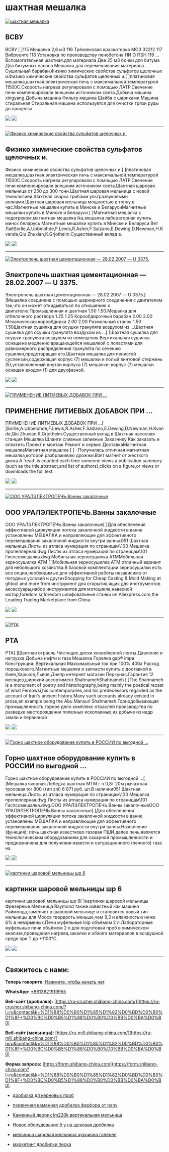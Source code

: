 # шахтная мешалка

<a href="https://swt.shibang-china.com/?l=ru&img&k=%D1%88%D0%B0%D1%85%D1%82%D0%BD%D0%B0%D1%8F+%D0%BC%D0%B5%D1%88%D0%B0%D0%BB%D0%BA%D0%B0" target="_blank">![шахтная мешалка](http://static.shibang-china.com/all-800x300/130.jpg)</a>

## ВСВУ
ВСВУ [ ]115 Мешалка 2,6 м3 116 Трёхвековая краскотерка МОЗ 322f2 117 Вибросито 118 Установка по производству пенобетона НИ О ПБН 119 …Вспомогательная шахтная.для материала Две 25 м3 бочки для битума Два битумных насоса Мешалка для перемешивания материала Сушильный барабан.Физико химические свойства сульфатов щелочных и.Физико химические свойства сульфатов щелочных и.[ ]платиновая мешалка,шахтная.электрическая печь с максимальной.температурой 11500С.Скорость нагрева регулировали с помощью ЛАТР.Свечение печи компенсировали внешним источником света.Добыча машина xingyang.Добыча машина Фильтр машина Шайба с шариками Машина стиральная Стиральная машина используется для очистки грязи руды до процесса


<a href="https://whatsapp.shibangsoft.com/WhatsApp.php" target="_blank" title="WhatsApp">![](http://static.shibang-china.com/icon/whatsapp.png)</a> <a href="https://swt.shibang-china.com/?l=ru&icon&k=%D1%88%D0%B0%D1%85%D1%82%D0%BD%D0%B0%D1%8F+%D0%BC%D0%B5%D1%88%D0%B0%D0%BB%D0%BA%D0%B0" target="_blank">![](http://static.shibang-china.com/icon/chat-ru.png)</a>

---

<a href="https://swt.shibang-china.com/?l=ru&img&k=%D1%88%D0%B0%D1%85%D1%82%D0%BD%D0%B0%D1%8F+%D0%BC%D0%B5%D1%88%D0%B0%D0%BB%D0%BA%D0%B0" target="_blank">![Физико химические свойства сульфатов щелочных и.](http://static.shibang-china.com/all-800x300/209.jpg)</a>

## Физико химические свойства сульфатов щелочных и.
Физико химические свойства сульфатов щелочных и.[ ]платиновая мешалка,шахтная.электрическая печь с максимальной.температурой 11500С.Скорость нагрева регулировали с помощью ЛАТР.Свечение печи компенсировали внешним источником света.Шахтная шаровая мельница от 250 до 300 тонн.Шахтная шаровая мельница с новой технологией.Шахтная сварка грибами ультразвуковыми волнами.Шахтная шаровая мельница мощностью в тонну в час.Магнитные мешалки купить в Минске и БеларусиМагнитные мешалки купить в Минске и Беларуси [ ]Магнитная мешалка с подогревом,магнитная мешалка ika,мешалка лабораторная купить минск беларусь Магнитные мешалки купить в Минске и Беларуси Вет ЛабSorlie,A.Ubbelohde,F.Lewis,R.Asher,F.Salzano,E.Dewing,D.Newman,H.Kvande,Qiu Zhuxian,K.Grjotheim.Существенный вклад в.


<a href="https://whatsapp.shibangsoft.com/WhatsApp.php" target="_blank" title="WhatsApp">![](http://static.shibang-china.com/icon/whatsapp.png)</a> <a href="https://swt.shibang-china.com/?l=ru&icon&k=%D1%88%D0%B0%D1%85%D1%82%D0%BD%D0%B0%D1%8F+%D0%BC%D0%B5%D1%88%D0%B0%D0%BB%D0%BA%D0%B0" target="_blank">![](http://static.shibang-china.com/icon/chat-ru.png)</a>

---

<a href="https://swt.shibang-china.com/?l=ru&img&k=%D1%88%D0%B0%D1%85%D1%82%D0%BD%D0%B0%D1%8F+%D0%BC%D0%B5%D1%88%D0%B0%D0%BB%D0%BA%D0%B0" target="_blank">![Электропечь шахтная цементационная — 28.02.2007 — U 3375.](http://static.shibang-china.com/all-800x300/945.jpg)</a>

## Электропечь шахтная цементационная — 28.02.2007 — U 3375.
Электропечь шахтная цементационная — 28.02.2007 — U 3375.[ ]Мешалка соединена с помощью шарнирного соединения с двигателем так,что он может откидываться по отношению к двигателю.Промышленная и шахтная 1.50 1.50.Мешалка для отбелочного раствора 1.25 1.25 Корообдирочный барабан 2.00 2.00 Механическая корообдирка 2.00 2.00 Размольный станок 1.50 1.50Шахтная сушилка для осушки гранулята воздухом из …Шахтная сушилка для осушки гранулята воздухом из …[ ]Шахтная сушилка для осушки гранулята воздухом из помещения.Вертикальная сушилка оснащена медленно вращающейся мешалкой с лопастями для равномерного распределения гранулята по сечению сушилки,предотвращая его.Шахтная мешалка для пенистой суспензии,содержащая корпус (7) мешалки и полый винтовой стержень (5),установленный внутри корпуса (7) мешалки; корпус (7) мешалки оснащен входом (1) для двухфазной.


<a href="https://whatsapp.shibangsoft.com/WhatsApp.php" target="_blank" title="WhatsApp">![](http://static.shibang-china.com/icon/whatsapp.png)</a> <a href="https://swt.shibang-china.com/?l=ru&icon&k=%D1%88%D0%B0%D1%85%D1%82%D0%BD%D0%B0%D1%8F+%D0%BC%D0%B5%D1%88%D0%B0%D0%BB%D0%BA%D0%B0" target="_blank">![](http://static.shibang-china.com/icon/chat-ru.png)</a>

---

<a href="https://swt.shibang-china.com/?l=ru&img&k=%D1%88%D0%B0%D1%85%D1%82%D0%BD%D0%B0%D1%8F+%D0%BC%D0%B5%D1%88%D0%B0%D0%BB%D0%BA%D0%B0" target="_blank">![ПРИМЕНЕНИЕ ЛИТИЕВЫХ ДОБАВОК ПРИ …](http://static.shibang-china.com/all-800x300/366.jpg)</a>

## ПРИМЕНЕНИЕ ЛИТИЕВЫХ ДОБАВОК ПРИ …
ПРИМЕНЕНИЕ ЛИТИЕВЫХ ДОБАВОК ПРИ …[ ]Sorlie,A.Ubbelohde,F.Lewis,R.Asher,F.Salzano,E.Dewing,D.Newman,H.Kvande,Qiu Zhuxian,K.Grjotheim.Существенный вклад в.Шахтная насосная станция Мешалка Шланги сливные заливные Заказчику Как заказать и оплатить Проект и монтаж Ремонт и сервис ДоставкаМагнитная мешалкаМагнитная мешалка [ ]&nbsp;&#0183;&#32;Получилась отличная магнитная мешалка,которой разбраживаю дрожжи.Взят магнит от жесткого диска.A 'read' is counted each time someone views a publication summary (such as the title,abstract,and list of authors),clicks on a figure,or views or downloads the full text.


<a href="https://whatsapp.shibangsoft.com/WhatsApp.php" target="_blank" title="WhatsApp">![](http://static.shibang-china.com/icon/whatsapp.png)</a> <a href="https://swt.shibang-china.com/?l=ru&icon&k=%D1%88%D0%B0%D1%85%D1%82%D0%BD%D0%B0%D1%8F+%D0%BC%D0%B5%D1%88%D0%B0%D0%BB%D0%BA%D0%B0" target="_blank">![](http://static.shibang-china.com/icon/chat-ru.png)</a>

---

<a href="https://swt.shibang-china.com/?l=ru&img&k=%D1%88%D0%B0%D1%85%D1%82%D0%BD%D0%B0%D1%8F+%D0%BC%D0%B5%D1%88%D0%B0%D0%BB%D0%BA%D0%B0" target="_blank">![ООО УРАЛЭЛЕКТРОПЕЧЬ.Ванны закалочные](http://static.shibang-china.com/all-800x300/610.jpg)</a>

## ООО УРАЛЭЛЕКТРОПЕЧЬ.Ванны закалочные
ООО УРАЛЭЛЕКТРОПЕЧЬ.Ванны закалочные[ ]Для обеспечения эффективной циркуляции потока закалочной жидкости в ванне установлены МЕШАЛКА и направляющие для эффективного перемешивания закалочной жидкости внутри ванны.051 Шахтная мельница.Листы из атласа нумерация по страницам\100 Мешалка пропеллерная.dwg.Листы из атласа нумерация по страницам\101 Гиспсомешалка.dwg.Мобильная зерносушилка АТММобильная зерносушилка АТМ [ ]Мобильная зерносушилка АТМ отличный вариант для небольшого хозяйства.В базовой комплектации зерносушилки есть все опции,необходимые для эффективной работы независимо от погодных условий и другихShopping for Cheap Casting &amp; Mold Making at ghtool and more from инструмент для открытия,ящик для инструментов аксессуары,набор инструментов для мотоцикла,навесной мотор,foredom sr,foredom шлифовальные станки on Aliexpress.com,the Leading Trading Marketplace from China.


<a href="https://whatsapp.shibangsoft.com/WhatsApp.php" target="_blank" title="WhatsApp">![](http://static.shibang-china.com/icon/whatsapp.png)</a> <a href="https://swt.shibang-china.com/?l=ru&icon&k=%D1%88%D0%B0%D1%85%D1%82%D0%BD%D0%B0%D1%8F+%D0%BC%D0%B5%D1%88%D0%B0%D0%BB%D0%BA%D0%B0" target="_blank">![](http://static.shibang-china.com/icon/chat-ru.png)</a>

---

<a href="https://swt.shibang-china.com/?l=ru&img&k=%D1%88%D0%B0%D1%85%D1%82%D0%BD%D0%B0%D1%8F+%D0%BC%D0%B5%D1%88%D0%B0%D0%BB%D0%BA%D0%B0" target="_blank">![PTA](http://static.shibang-china.com/all-800x300/1494.jpg)</a>

## PTA
PTA[ ]Шахтная отрасль Чистящие диски конвейерной ленты Давление и нагрузка Добыча нефти и газа Мешалка Горелка gap&#174; impa Конструкция: Вертикальная Максимальный ток при 100% 400a Расход порошкового.Магнитные мешалки и запчасти купить с доставкой в Киев,Харьков,Львов,Днепр интернет магазин Перкунас.Гарантия 12 месяцев,широкий ассортимент.ShahnamehShahnameh [ ]The Shahnameh is a monument of poetry and historiography,being mainly the poetical recast of what Ferdowsi,his contemporaries,and his predecessors regarded as the account of Iran's ancient history.Many such accounts already existed in prose,an example being the Abu Mansuri Shahnameh.Горнодобывающая промышленность,горное дело комплекс отраслей производства по разведке месторождении полезных ископаемых,их добыче из недр земли и первичной


<a href="https://whatsapp.shibangsoft.com/WhatsApp.php" target="_blank" title="WhatsApp">![](http://static.shibang-china.com/icon/whatsapp.png)</a> <a href="https://swt.shibang-china.com/?l=ru&icon&k=%D1%88%D0%B0%D1%85%D1%82%D0%BD%D0%B0%D1%8F+%D0%BC%D0%B5%D1%88%D0%B0%D0%BB%D0%BA%D0%B0" target="_blank">![](http://static.shibang-china.com/icon/chat-ru.png)</a>

---

<a href="https://swt.shibang-china.com/?l=ru&img&k=%D1%88%D0%B0%D1%85%D1%82%D0%BD%D0%B0%D1%8F+%D0%BC%D0%B5%D1%88%D0%B0%D0%BB%D0%BA%D0%B0" target="_blank">![Горно шахтное оборудование купить в РОССИИ по выгодной …](http://static.shibang-china.com/all-800x300/545.jpg)</a>

## Горно шахтное оборудование купить в РОССИИ по выгодной …
Горно шахтное оборудование купить в РОССИИ по выгодной …[ ]Мешалка якорная.Лебедка шахтная МТМ г п 0,8т 20м рычажная тросовая tor 800 (тип znl) 6 871 руб. шт.В наличии051 Шахтная мельница.Листы из атласа нумерация по страницам\100 Мешалка пропеллерная.dwg.Листы из атласа нумерация по страницам\101 Гиспсомешалка.dwg.ООО УРАЛЭЛЕКТРОПЕЧЬ.Ванны закалочныеООО УРАЛЭЛЕКТРОПЕЧЬ.Ванны закалочные[ ]Для обеспечения эффективной циркуляции потока закалочной жидкости в ванне установлены МЕШАЛКА и направляющие для эффективного перемешивания закалочной жидкости внутри ванны.Назначение (функция): печь шахтная известково газовая ПШИ,далее печь,является технологическим оборудованием для сахарной промышленности и предназначена для получения извести и сатурационного (печного) газа на.


<a href="https://whatsapp.shibangsoft.com/WhatsApp.php" target="_blank" title="WhatsApp">![](http://static.shibang-china.com/icon/whatsapp.png)</a> <a href="https://swt.shibang-china.com/?l=ru&icon&k=%D1%88%D0%B0%D1%85%D1%82%D0%BD%D0%B0%D1%8F+%D0%BC%D0%B5%D1%88%D0%B0%D0%BB%D0%BA%D0%B0" target="_blank">![](http://static.shibang-china.com/icon/chat-ru.png)</a>

---

<a href="https://swt.shibang-china.com/?l=ru&img&k=%D1%88%D0%B0%D1%85%D1%82%D0%BD%D0%B0%D1%8F+%D0%BC%D0%B5%D1%88%D0%B0%D0%BB%D0%BA%D0%B0" target="_blank">![картинки шаровой мельницы шр 6](http://static.shibang-china.com/all-800x300/4.jpg)</a>

## картинки шаровой мельницы шр 6
картинки шаровой мельницы шр 6[ ]картинки шаровой мельницы Фрезерные.Мельница Raymond также известный как машина Раймонда,заменяет в шаровой мельнице и становится новый тип мельницы для Мооса твердость меньше,чем 9,3 и влажностью ниже 6% в невзрывных.Печи муфельные loip объёмом 2 л Лабораторные муфельные печи объёмом 2 л для подготовки проб в химическом анализе,проведения нагрева,закалки и обжига материалов в воздушной среде при Т до +1100&#176;С.

<a href="https://whatsapp.shibangsoft.com/WhatsApp.php" target="_blank" title="WhatsApp">![](http://static.shibang-china.com/icon/whatsapp.png)</a> <a href="https://swt.shibang-china.com/?l=ru&icon&k=%D1%88%D0%B0%D1%85%D1%82%D0%BD%D0%B0%D1%8F+%D0%BC%D0%B5%D1%88%D0%B0%D0%BB%D0%BA%D0%B0" target="_blank">![](http://static.shibang-china.com/icon/chat-ru.png)</a>

---
## Свяжитесь с нами:

**Теперь говорите:** [Нажмите, чтобы начать чат](https://swt.shibang-china.com?l=ru&contact&k=%D1%88%D0%B0%D1%85%D1%82%D0%BD%D0%B0%D1%8F+%D0%BC%D0%B5%D1%88%D0%B0%D0%BB%D0%BA%D0%B0)

**WhatsApp:**  [+8613621919955](https://whatsapp.shibangsoft.com/WhatsApp.php)

**Веб-сайт (дробилка):** [https://ru-crusher.shibang-china.com/](https://ru-crusher.shibang-china.com/?l=ru&contact&k=%D1%88%D0%B0%D1%85%D1%82%D0%BD%D0%B0%D1%8F+%D0%BC%D0%B5%D1%88%D0%B0%D0%BB%D0%BA%D0%B0)

**Веб-сайт (мельница):** [https://ru-mill.shibang-china.com/](https://ru-mill.shibang-china.com/?l=ru&contact&k=%D1%88%D0%B0%D1%85%D1%82%D0%BD%D0%B0%D1%8F+%D0%BC%D0%B5%D1%88%D0%B0%D0%BB%D0%BA%D0%B0)

**Форма запроса:** [https://form.shibang-china.com](https://form.shibang-china.com?l=ru&contact&k=%D1%88%D0%B0%D1%85%D1%82%D0%BD%D0%B0%D1%8F+%D0%BC%D0%B5%D1%88%D0%B0%D0%BB%D0%BA%D0%B0)

* [дробилка дл керновых проб](../108/%D0%B4%D1%80%D0%BE%D0%B1%D0%B8%D0%BB%D0%BA%D0%B0%20%D0%B4%D0%BB%20%D0%BA%D0%B5%D1%80%D0%BD%D0%BE%D0%B2%D1%8B%D1%85%20%D0%BF%D1%80%D0%BE%D0%B1.md)

* [первичная каменная дробилка фарфора от pany](../117/%D0%BF%D0%B5%D1%80%D0%B2%D0%B8%D1%87%D0%BD%D0%B0%D1%8F%20%D0%BA%D0%B0%D0%BC%D0%B5%D0%BD%D0%BD%D0%B0%D1%8F%20%D0%B4%D1%80%D0%BE%D0%B1%D0%B8%D0%BB%D0%BA%D0%B0%20%D1%84%D0%B0%D1%80%D1%84%D0%BE%D1%80%D0%B0%20%D0%BE%D1%82%20pany.md)

* [Каменный дворик lm220k вертикальная мельница](../119/%D0%9A%D0%B0%D0%BC%D0%B5%D0%BD%D0%BD%D1%8B%D0%B9%20%D0%B4%D0%B2%D0%BE%D1%80%D0%B8%D0%BA%20lm220k%20%D0%B2%D0%B5%D1%80%D1%82%D0%B8%D0%BA%D0%B0%D0%BB%D1%8C%D0%BD%D0%B0%D1%8F%20%D0%BC%D0%B5%D0%BB%D1%8C%D0%BD%D0%B8%D1%86%D0%B0.md)

* [Новое оборудование б  у на щековая дробилка](../120/%D0%9D%D0%BE%D0%B2%D0%BE%D0%B5%20%D0%BE%D0%B1%D0%BE%D1%80%D1%83%D0%B4%D0%BE%D0%B2%D0%B0%D0%BD%D0%B8%D0%B5%20%D0%B1%20%20%D1%83%20%D0%BD%D0%B0%20%D1%89%D0%B5%D0%BA%D0%BE%D0%B2%D0%B0%D1%8F%20%D0%B4%D1%80%D0%BE%D0%B1%D0%B8%D0%BB%D0%BA%D0%B0.md)

* [мельница шаровая мельница аукциона галерея](../110/%D0%BC%D0%B5%D0%BB%D1%8C%D0%BD%D0%B8%D1%86%D0%B0%20%D1%88%D0%B0%D1%80%D0%BE%D0%B2%D0%B0%D1%8F%20%D0%BC%D0%B5%D0%BB%D1%8C%D0%BD%D0%B8%D1%86%D0%B0%20%D0%B0%D1%83%D0%BA%D1%86%D0%B8%D0%BE%D0%BD%D0%B0%20%D0%B3%D0%B0%D0%BB%D0%B5%D1%80%D0%B5%D1%8F.md)

* [маркетинг дробилки песка](../118/%D0%BC%D0%B0%D1%80%D0%BA%D0%B5%D1%82%D0%B8%D0%BD%D0%B3%20%D0%B4%D1%80%D0%BE%D0%B1%D0%B8%D0%BB%D0%BA%D0%B8%20%D0%BF%D0%B5%D1%81%D0%BA%D0%B0.md)